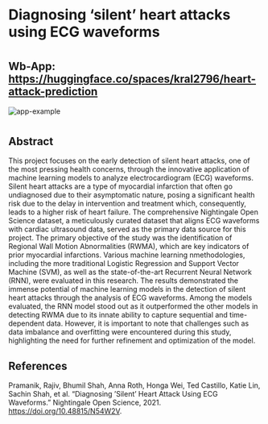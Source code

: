 # Diagnosing ‘silent’ heart attacks using ECG waveforms 
#
## Wb-App: https://huggingface.co/spaces/kral2796/heart-attack-prediction 

![app-example](https://github.com/user-attachments/assets/029d821b-66f8-4876-9b2d-242e920e02c4)

#

## Abstract
This project focuses on the early detection
of silent heart attacks, one of the most
pressing health concerns, through the
innovative application of machine learning
models to analyze electrocardiogram (ECG)
waveforms. Silent heart attacks are a type
of myocardial infarction that often go
undiagnosed due to their asymptomatic
nature, posing a significant health risk due
to the delay in intervention and treatment
which, consequently, leads to a higher risk
of heart failure. The comprehensive
Nightingale Open Science dataset, a
meticulously curated dataset that aligns
ECG waveforms with cardiac ultrasound
data, served as the primary data source for
this project. The primary objective of the
study was the identification of Regional Wall
Motion Abnormalities (RWMA), which are
key indicators of prior myocardial
infarctions. Various machine learning
nmethodologies, including the more
traditional Logistic Regression and Support
Vector Machine (SVM), as well as the
state-of-the-art Recurrent Neural Network
(RNN), were evaluated in this research. The
results demonstrated the immense potential
of machine learning models in the detection
of silent heart attacks through the analysis
of ECG waveforms. Among the models
evaluated, the RNN model stood out as it
outperformed the other models in detecting
RWMA due to its innate ability to capture
sequential and time-dependent data.
However, it is important to note that
challenges such as data imbalance and
overfitting were encountered during this
study, highlighting the need for further
refinement and optimization of the model.

## References

Pramanik, Rajiv, Bhumil Shah, Anna Roth, Honga Wei, Ted Castillo, Katie Lin, Sachin Shah, et al. 
“Diagnosing ’Silent’ Heart Attack Using ECG Waveforms.” 
Nightingale Open Science, 2021. https://doi.org/10.48815/N54W2V.
